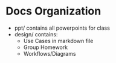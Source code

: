 # Docs Organization 
- ppt/ contains all powerpoints for class
- design/ contains: 
	- Use Cases in markdown file 
	- Group Homework 
	- Workflows/Diagrams
